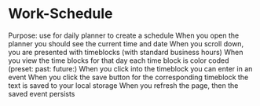 # Work-Schedule
Purpose: use for daily planner to create a schedule
When you open the planner you should see the current time and date
When you scroll down, you are presented with timeblocks (with standard business hours)
When you view the time blocks for that day each time block is color coded (preset: past: future:)
When you click into the timeblock you can enter in an event 
When you click the save button for the corresponding timeblock the text is saved to your local storage
When you refresh the page, then the saved event persists 

